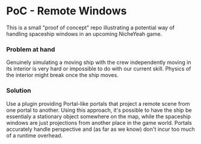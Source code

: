 # PoC - Remote Windows

This is a small "proof of concept" repo illustrating a potential way of handling spaceship windows in an upcoming NicheYeah game.

### Problem at hand
Genuinely simulating a moving ship with the crew independently moving in its interior is very hard or impossible to do with our current skill.
Physics of the interior might break once the ship moves.

### Solution
Use a plugin providing Portal-like portals that project a remote scene from one portal to another.
Using this approach, it's possible to have the ship be essentialy a stationary object somewhere on the map, while the spaceship windows are just projections from another place in the game world.
Portals accurately handle perspective and (as far as we know) don't incur too much of a runtime overhead.
